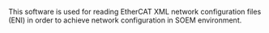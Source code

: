 This software is used for reading EtherCAT XML network configuration files (ENI) in order to achieve network configuration in SOEM environment.